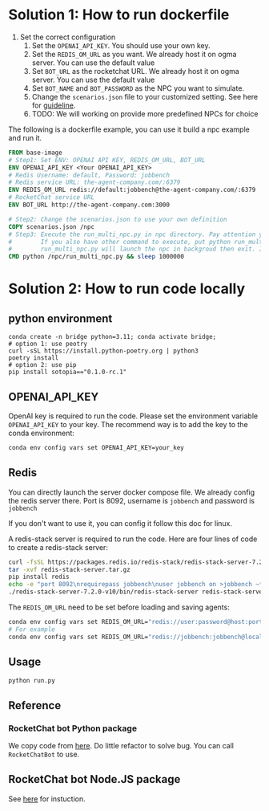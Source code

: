 # Solution 1: How to run dockerfile
1. Set the correct configuration
    1. Set the `OPENAI_API_KEY`. You should use your own key.
    2. Set the `REDIS_OM_URL` as you want. We already host it on ogma server. You can use the default value
    3. Set `BOT_URL` as the rocketchat URL. We already host it on ogma server. You can use the default value
    4. Set `BOT_NAME` and `BOT_PASSWORD` as the NPC you want to simulate.
    5. Change the `scenarios.json` file to your customized setting. See here for [guideline](./NPC_GUIDELINE.md).
    6. TODO: We will working on provide more predefined NPCs for choice

The following is a dockerfile example, you can use it build a npc example and run it.
```Dockerfile
FROM base-image
# Step1: Set ENV: OPENAI API KEY, REDIS_OM_URL, BOT_URL
ENV OPENAI_API_KEY <Your OPENAI_API_KEY>
# Redis Username: default, Password: jobbench
# Redis service URL: the-agent-company.com/:6379
ENV REDIS_OM_URL redis://default:jobbench@the-agent-company.com/:6379
# RocketChat service URL
ENV BOT_URL http://the-agent-company.com:3000

# Step2: Change the scenarios.json to use your own definition
COPY scenarios.json /npc
# Step3: Execute the run_multi_npc.py in npc directory. Pay attention you need to execute it under /npc, we already configure the file path env in base-npc-image
#        If you also have other command to execute, put python run_multi_npc.py and others into scripts. Dockerfile only allow one CMD
#        run_multi_npc.py will launch the npc in backgroud then exit. In example, we sleep to keep docker running. You don't need to do it in examinee
CMD python /npc/run_multi_npc.py && sleep 1000000
```

# Solution 2: How to run code locally
## python environment
```
conda create -n bridge python=3.11; conda activate bridge;  
# option 1: use peotry
curl -sSL https://install.python-poetry.org | python3
poetry install
# option 2: use pip
pip install sotopia=="0.1.0-rc.1"
```

## OPENAI_API_KEY

OpenAI key is required to run the code. Please set the environment variable `OPENAI_API_KEY` to your key. The recommend way is to add the key to the conda environment:
```bash
conda env config vars set OPENAI_API_KEY=your_key
```

## Redis
You can directly launch the server docker compose file. We already config the redis server there. Port is 8092, username is `jobbench` and password is `jobbench`

If you don't want to use it, you can config it follow this doc for linux.

A redis-stack server is required to run the code.
Here are four lines of code to create a redis-stack server:
```bash
curl -fsSL https://packages.redis.io/redis-stack/redis-stack-server-7.2.0-v10.focal.x86_64.tar.gz -o redis-stack-server.tar.gz
tar -xvf redis-stack-server.tar.gz
pip install redis
echo -e "port 8092\nrequirepass jobbench\nuser jobbench on >jobbench ~* +@all" > redis-stack-server.conf
./redis-stack-server-7.2.0-v10/bin/redis-stack-server redis-stack-server.conf --daemonize yes
```

The `REDIS_OM_URL` need to be set before loading and saving agents:
```bash
conda env config vars set REDIS_OM_URL="redis://user:password@host:port"
# For example
conda env config vars set REDIS_OM_URL="redis://jobbench:jobbench@localhost:8092"
```

## Usage

```bash
python run.py
```

## Reference
### RocketChat bot Python package
We copy code from [here](https://github.com/jadolg/RocketChatBot).
Do little refactor to solve bug.
You can call `RocketChatBot` to use.

## RocketChat bot Node.JS package
See [here](https://developer.rocket.chat/docs/develop-a-rocketchat-sdk-bot) for instuction.
